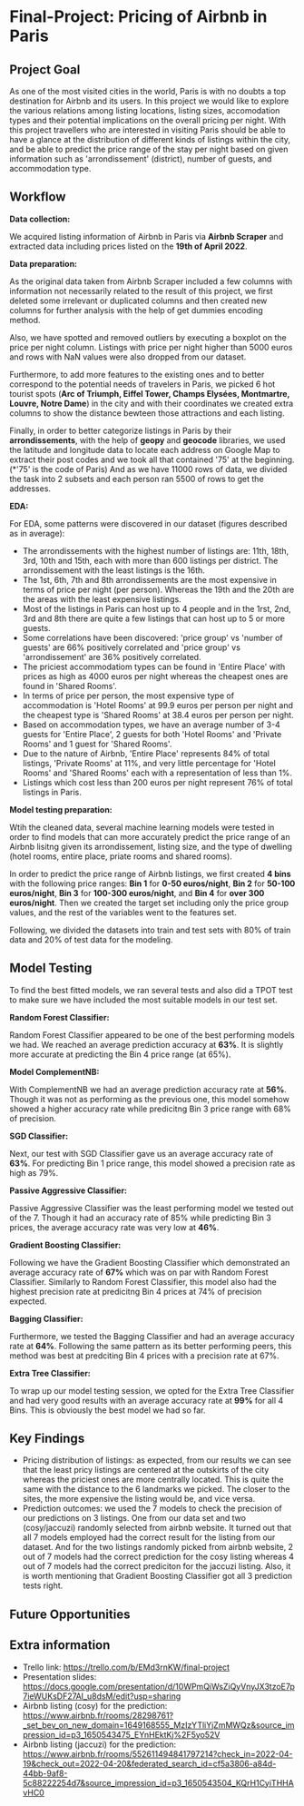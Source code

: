 # Final-Project: Pricing of Airbnb in Paris

## Project Goal
As one of the most visited cities in the world, Paris is with no doubts a top destination for Airbnb and its users. In this project we would like to explore the various relations among listing locations, listing sizes, accomodation types and their potential implications on the overall pricing per night. With this project travellers who are interested in visiting Paris should be able to have a glance at the distribution of different kinds of listings within the city, and be able to predict the price range of the stay per night based on given information such as 'arrondissement' (district), number of guests, and accommodation type.

## Workflow

**Data collection:** 

We acquired listing information of Airbnb in Paris via **Airbnb Scraper** and extracted data including prices listed on the **19th of April 2022**. 

**Data preparation:**

As the original data taken from Airbnb Scraper included a few columns with information not necessarily related to the result of this project, we first deleted some irrelevant or duplicated columns and then created new columns for further analysis with the help of get dummies encoding method. 

Also, we have spotted and removed outliers by executing a boxplot on the price per night column. Listings with price per night higher than 5000 euros and rows with NaN values were also dropped from our dataset.

Furthermore, to add more features to the existing ones and to better correspond to the potential needs of travelers in Paris, we picked 6 hot tourist spots 
(**Arc of Triumph, Eiffel Tower, Champs Elysées, Montmartre, Louvre, Notre Dame**) in the city and with their coordinates we created extra columns to show the distance bewteen those attractions and each listing.

Finally, in order to better categorize listings in Paris by their **arrondissements**, with the help of **geopy** and **geocode** libraries, we used the latitude and longitude data to locate each address on Google Map to extract their post codes and we took all that contained '75' at the beginning. (*'75' is the code of Paris) And as we have 11000 rows of data, we divided the task into 2 subsets and each person ran 5500 of rows to get the addresses.

**EDA:**

For EDA, some patterns were discovered in our dataset (figures described as in average):

- The arrondissements with the highest number of listings are: 11th, 18th, 3rd, 10th and 15th, each with more than 600 listings per district. The arrondissement with the least listings is the 16th.
- The 1st, 6th, 7th and 8th arrondissements are the most expensive in terms of price per night (per person). Whereas the 19th and the 20th are the areas with the least expensive listings.
- Most of the listings in Paris can host up to 4 people and in the 1rst, 2nd, 3rd and 8th there are quite a few listings that can host up to 5 or more guests.
- Some correlations have been discovered: 'price group' vs 'number of guests' are 66% positively correlated and 'price group' vs 'arrondissement' are 36% positively correlated.
- The priciest accommodatiom types can be found in 'Entire Place' with prices as high as 4000 euros per night whereas the cheapest ones are found in 'Shared Rooms'. 
- In terms of price per person, the most expensive type of accommodation is 'Hotel Rooms' at 99.9 euros per person per night and the cheapest type is 'Shared Rooms' at 38.4 euros per person per night.
- Based on accommodation types, we have an average number of 3-4 guests for 'Entire Place', 2 guests for both 'Hotel Rooms' and 'Private Rooms' and 1 guest for 'Shared Rooms'.
- Due to the nature of Airbnb, 'Entire Place' represents 84% of total listings, 'Private Rooms' at 11%, and very little percentage for 'Hotel Rooms' and 'Shared Rooms' each with a representation of less than 1%.
- Listings which cost less than 200 euros per night represent 76% of total listings in Paris.

**Model testing preparation:** 

Wtih the cleaned data, several machine learning models were tested in order to find models that can more accurately predict the price range of an Airbnb
lisitng given its arrondissement, listing size, and the type of dwelling (hotel rooms, entire place, priate rooms and shared rooms).

In order to predict the price range of Airbnb listings, we first created **4 bins** with the following price ranges: **Bin 1** for **0-50 euros/night**, **Bin 2** for **50-100 euros/night**, **Bin 3** for **100-300 euros/night**, and **Bin 4** for **over 300 euros/night**. Then we created the target set including only the price group values, and the rest of the variables went to the features set.

Following, we divided the datasets into train and test sets with 80% of train data and 20% of test data for the modeling.


## Model Testing

To find the best fitted models, we ran several tests and also did a TPOT test to make sure we have included the most suitable models in our test set.

**Random Forest Classifier:**

Random Forest Classifier appeared to be one of the best performing models we had. We reached an average prediction accuracy at **63%**. It is slightly more accurate at predicting the Bin 4 price range (at 65%).

**Model ComplementNB:**

With ComplementNB we had an average prediction accuracy rate at **56%**. Though it was not as performing as the previous one, this model somehow showed a higher accuracy rate while predicitng Bin 3 price range with 68% of precision.

**SGD Classifier:**

Next, our test with SGD Classifier gave us an average accuracy rate of **63%**. For predicting Bin 1 price range, this model showed a precision rate as high as 79%.

**Passive Aggressive Classifier:**

Passive Aggressive Classifier was the least performing model we tested out of the 7. Though it had an accuracy rate of 85% while predicting Bin 3 prices, the average accuracy rate was very low at **46%**.

**Gradient Boosting Classifier:**

Following we have the Gradient Boosting Classifier which demonstrated an average accuracy rate of **67%** which was on par with Random Forest Classifier. Similarly to Random Forest Classifier, this model also had the highest precision rate at predicitng Bin 4 prices at 74% of precision expected.

**Bagging Classifier:**

Furthermore, we tested the Bagging Classifier and had an average accuracy rate at **64%**. Following the same pattern as its better performing peers, this method was best at predciting Bin 4 prices with a precision rate at 67%.

**Extra Tree Classifier:**

To wrap up our model testing session, we opted for the Extra Tree Classifier and had very good results with an average accuracy rate at **99%** for all 4 Bins. This is obviously the best model we had so far.

## Key Findings

- Pricing distribution of listings: as expected, from our results we can see that the least pricy listings are centered at the outskirts of the city whereas the priciest ones are more centrally located. This is quite the same with the distance to the 6 landmarks we picked. The closer to the sites, the more expensive the listing would be, and vice versa.
- Prediction outcomes: we used the 7 models to check the precision of our predictions on 3 listings. One from our data set and two (cosy/jaccuzi) randomly selected from airbnb website. It turned out that all 7 models employed had the correct result for the listing from our dataset. And for the two listings randomly picked from airbnb website, 2 out of 7 models had the correct prediction for the cosy listing whereas 4 out of 7 models had the correct prediciton for the jaccuzi listing. Also, it is worth mentioning that Gradient Boosting Classifier got all 3 prediction tests right.

## Future Opportunities

## Extra information
- Trello link: https://trello.com/b/EMd3rnKW/final-project
- Presentation slides: https://docs.google.com/presentation/d/10WPmQiWsZiQyVnyJX3tzoE7p7ieWUKsDF27AI_u8dsM/edit?usp=sharing
- Airbnb listing (cosy) for the prediction: https://www.airbnb.fr/rooms/28298761?_set_bev_on_new_domain=1649168555_MzIzYTliYjZmMWQz&source_impression_id=p3_1650543475_EYnHEktKj%2F5yo52V
- Airbnb listing (jaccuzi) for the prediction: https://www.airbnb.fr/rooms/552611494841797214?check_in=2022-04-19&check_out=2022-04-20&federated_search_id=cf5a3806-a84d-44bb-9af8-5c88222254d7&source_impression_id=p3_1650543504_KQrH1CyiTHHAvHC0

